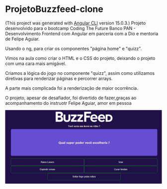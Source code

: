 # ProjetoBuzzfeed-clone

(This project was generated with [Angular CLI](https://github.com/angular/angular-cli) version 15.0.3.)
Projeto desenvolvido para o bootcamp Coding The Future Banco PAN - Desenvolvimento Frontend com Angular em parceria com a Dio e mentoria de Felipe Aguiar.

Usando o ng, para criar os componentes "página home" e "quizz".

Vimos na aula como criar o HTML e o CSS do projeto, deixando o projeto com uma cara mais amigável.

Criamos a lógica do jogo no componente "quizz", assim como utilizamos diretivas para renderizar páginas e percorrer arrays.

A parte mais complicada foi a renderização de maior ocorrência.

O projeto, apesar de desafiador, foi divertido de fazer,graças ao acompanhamento do instruotr Felipe Aguiar, amor em pessoa

![Screenshot](buzzfeed.png)
